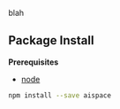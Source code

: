 blah

Package Install
---------------

**Prerequisites**
- [node](http://nodejs.org/)

```bash
npm install --save aispace
```
